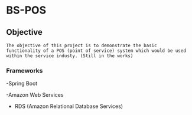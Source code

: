 # BS-POS
## Objective

`The objective of this project is to demonstrate the basic functionality of a POS (point of service)
 system which would be used within the service industy. (Still in the works)`


### Frameworks

-Spring Boot

-Amazon Web Services
+ RDS (Amazon Relational Database Services)


